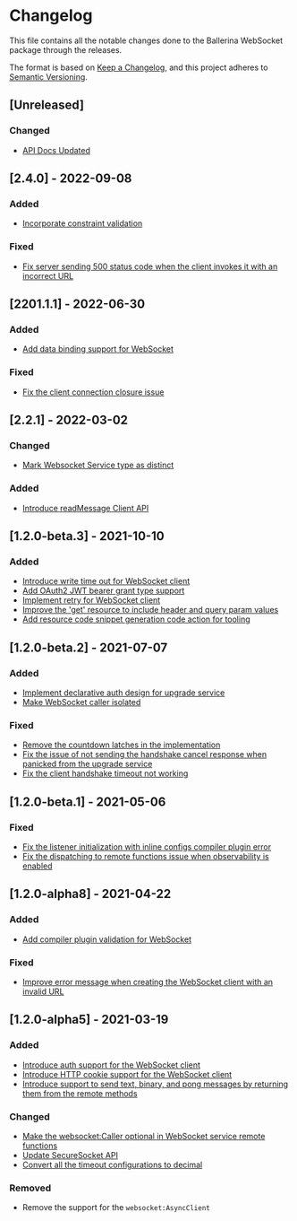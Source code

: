 # Changelog
This file contains all the notable changes done to the Ballerina WebSocket package through the releases.

The format is based on [Keep a Changelog](https://keepachangelog.com/en/1.0.0/), and this project adheres to [Semantic Versioning](https://semver.org/spec/v2.0.0.html).

## [Unreleased]

### Changed
- [API Docs Updated](https://github.com/ballerina-platform/ballerina-standard-library/issues/3463)

## [2.4.0] - 2022-09-08

### Added
- [Incorporate constraint validation](https://github.com/ballerina-platform/ballerina-standard-library/issues/3058)

### Fixed
- [Fix server sending 500 status code when the client invokes it with an incorrect URL](https://github.com/ballerina-platform/ballerina-standard-library/issues/3296)

## [2201.1.1] - 2022-06-30

### Added
- [Add data binding support for WebSocket](https://github.com/ballerina-platform/ballerina-standard-library/issues/2761)

### Fixed
- [Fix the client connection closure issue](https://github.com/ballerina-platform/ballerina-standard-library/issues/2836)

## [2.2.1] - 2022-03-02

### Changed
- [Mark Websocket Service type as distinct](https://github.com/ballerina-platform/ballerina-standard-library/issues/2398)

### Added
- [Introduce readMessage Client API](https://github.com/ballerina-platform/ballerina-standard-library/issues/1180)

## [1.2.0-beta.3] - 2021-10-10

### Added
- [Introduce write time out for WebSocket client](https://github.com/ballerina-platform/ballerina-standard-library/issues/1609)
- [Add OAuth2 JWT bearer grant type support](https://github.com/ballerina-platform/ballerina-standard-library/issues/1788)
- [Implement retry for WebSocket client](https://github.com/ballerina-platform/ballerina-standard-library/issues/1715)
- [Improve the 'get' resource to include header and query param values](https://github.com/ballerina-platform/ballerina-standard-library/issues/1737)
- [Add resource code snippet generation code action for tooling](https://github.com/ballerina-platform/ballerina-standard-library/issues/1896)

## [1.2.0-beta.2] - 2021-07-07

### Added
- [Implement declarative auth design for upgrade service](https://github.com/ballerina-platform/ballerina-standard-library/issues/1405)
- [Make WebSocket caller isolated](https://github.com/ballerina-platform/ballerina-standard-library/issues/1589)

### Fixed
- [Remove the countdown latches in the implementation](https://github.com/ballerina-platform/ballerina-standard-library/issues/1385)
- [Fix the issue of not sending the handshake cancel response when panicked from the upgrade service](https://github.com/ballerina-platform/ballerina-standard-library/issues/1439)
- [Fix the client handshake timeout not working](https://github.com/ballerina-platform/ballerina-standard-library/issues/1478)

## [1.2.0-beta.1] - 2021-05-06

### Fixed
- [Fix the listener initialization with inline configs compiler plugin error](https://github.com/ballerina-platform/ballerina-standard-library/issues/1304)
- [Fix the dispatching to remote functions issue when observability is enabled](https://github.com/ballerina-platform/ballerina-standard-library/issues/1313)

## [1.2.0-alpha8] - 2021-04-22

### Added
- [Add compiler plugin validation for WebSocket](https://github.com/ballerina-platform/ballerina-standard-library/issues/778)

### Fixed
- [Improve error message when creating the WebSocket client with an invalid URL](https://github.com/ballerina-platform/ballerina-standard-library/issues/1142)

## [1.2.0-alpha5] - 2021-03-19

### Added
- [Introduce auth support for the WebSocket client](https://github.com/ballerina-platform/ballerina-standard-library/issues/820)
- [Introduce HTTP cookie support for the WebSocket client](https://github.com/ballerina-platform/ballerina-standard-library/issues/978)
- [Introduce support to send text, binary, and pong messages by returning them from the remote methods](https://github.com/ballerina-platform/ballerina-standard-library/issues/1033)

### Changed
- [Make the websocket:Caller optional in WebSocket service remote functions](https://github.com/ballerina-platform/ballerina-standard-library/issues/1033)
- [Update SecureSocket API](https://github.com/ballerina-platform/ballerina-standard-library/issues/1068)
- [Convert all the timeout configurations to decimal](https://github.com/ballerina-platform/ballerina-standard-library/issues/1024)

### Removed
- Remove the support for the `websocket:AsyncClient`